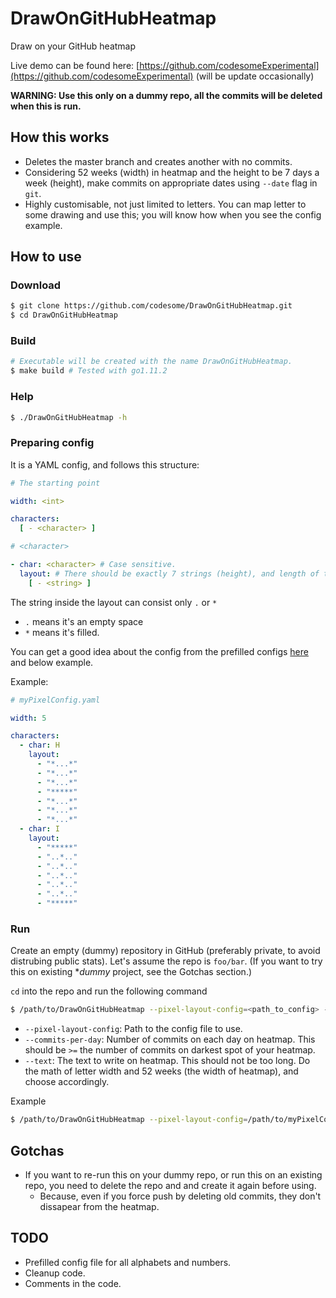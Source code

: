 # DrawOnGitHubHeatmap
Draw on your GitHub heatmap

Live demo can be found here: [https://github.com/codesomeExperimental](https://github.com/codesomeExperimental) (will be update occasionally)

**WARNING: Use this only on a dummy repo, all the commits will be deleted when this is run.**

## How this works

* Deletes the master branch and creates another with no commits.
* Considering 52 weeks (width) in heatmap and the height to be 7 days a week (height), make commits on appropriate dates using `--date` flag in `git`.
* Highly customisable, not just limited to letters. You can map letter to some drawing and use this; you will know how when you see the config example.

## How to use

### Download

```bash
$ git clone https://github.com/codesome/DrawOnGitHubHeatmap.git
$ cd DrawOnGitHubHeatmap
```

### Build

```bash
# Executable will be created with the name DrawOnGitHubHeatmap.
$ make build # Tested with go1.11.2
```

### Help

```bash
$ ./DrawOnGitHubHeatmap -h
```

### Preparing config

It is a YAML config, and follows this structure:

```yaml
# The starting point

width: <int>

characters:
  [ - <character> ]
```

```yaml
# <character>

- char: <character> # Case sensitive.
  layout: # There should be exactly 7 strings (height), and length of the string should match the width above.
    [ - <string> ]
```

The string inside the layout can consist only `.` or `*`
* `.` means it's an empty space
* `*` means it's filled.

You can get a good idea about the config from the prefilled configs [here](https://github.com/codesome/DrawOnGitHubHeatmap/tree/master/prefilledConfigs) and below example.

Example:

```yaml
# myPixelConfig.yaml

width: 5

characters:
  - char: H
    layout:
      - "*...*"
      - "*...*"
      - "*...*"
      - "*****"
      - "*...*"
      - "*...*"
      - "*...*"
  - char: I
    layout:
      - "*****"
      - "..*.."
      - "..*.."
      - "..*.."
      - "..*.."
      - "..*.."
      - "*****"
```

### Run

Create an empty (dummy) repository in GitHub (preferably private, to avoid distrubing public stats). Let's assume the repo is `foo/bar`. (If you want to try this on existing **dummy* project, see the Gotchas section.)

`cd` into the repo and run the following command

```bash
$ /path/to/DrawOnGitHubHeatmap --pixel-layout-config=<path_to_config> --commits-per-day=<int> --text=<string>
```

* `--pixel-layout-config`: Path to the config file to use.
* `--commits-per-day`: Number of commits on each day on heatmap. This should be `>=` the number of commits on darkest spot of your heatmap.
* `--text`: The text to write on heatmap. This should not be too long. Do the math of letter width and 52 weeks (the width of heatmap), and choose accordingly.

Example
```bash
$ /path/to/DrawOnGitHubHeatmap --pixel-layout-config=/path/to/myPixelConfig.yaml --commits-per-day=5 --text="HI"
```

## Gotchas

* If you want to re-run this on your dummy repo, or run this on an existing repo, you need to delete the repo and and create it again before using.
    * Because, even if you force push by deleting old commits, they don't dissapear from the heatmap.

## TODO

* Prefilled config file for all alphabets and numbers.
* Cleanup code.
* Comments in the code.